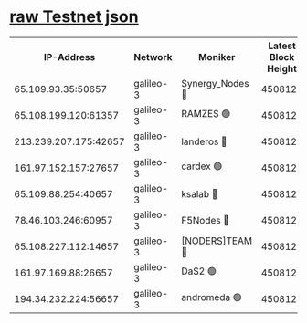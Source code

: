 [raw Testnet json](https://rpc-check.androt.stavr.tech/androt/rpcandrot_result.json)
=

<table><tr><th>IP-Address</th><th>Network</th><th>Moniker</th><th>Latest Block Height</th><th>Earliest Block Height</th><th>Catching Up</th><th>Tx Index</th><th>Voting Power</th><th>Scan Time</th></tr><tr><td>65.109.93.35:50657</td><td>galileo-3</td><td>Synergy_Nodes 🔴</td><td>4508126</td><td>0</td><td>False</td><td>on</td><td>960609</td><td>2024-01-04T07:10:34.375961221UTC</td></tr><tr><td>65.108.199.120:61357</td><td>galileo-3</td><td>RAMZES 🟢</td><td>4508125</td><td>1</td><td>False</td><td>on</td><td>0</td><td>2024-01-04T07:10:23.677440625UTC</td></tr><tr><td>213.239.207.175:42657</td><td>galileo-3</td><td>landeros 🔴</td><td>4508123</td><td>2642001</td><td>False</td><td>on</td><td>73</td><td>2024-01-04T07:10:13.606205115UTC</td></tr><tr><td>161.97.152.157:27657</td><td>galileo-3</td><td>cardex 🟢</td><td>4508126</td><td>2945323</td><td>False</td><td>on</td><td>0</td><td>2024-01-04T07:10:34.741526015UTC</td></tr><tr><td>65.109.88.254:40657</td><td>galileo-3</td><td>ksalab 🔴</td><td>4508124</td><td>3000356</td><td>False</td><td>on</td><td>31620</td><td>2024-01-04T07:10:19.191313423UTC</td></tr><tr><td>78.46.103.246:60957</td><td>galileo-3</td><td>F5Nodes 🔴</td><td>4508126</td><td>3057001</td><td>False</td><td>off</td><td>24</td><td>2024-01-04T07:10:35.024776718UTC</td></tr><tr><td>65.108.227.112:14657</td><td>galileo-3</td><td>[NODERS]TEAM 🔴</td><td>4508123</td><td>3176323</td><td>False</td><td>on</td><td>959621</td><td>2024-01-04T07:10:13.971119173UTC</td></tr><tr><td>161.97.169.88:26657</td><td>galileo-3</td><td>DaS2 🟢</td><td>4508124</td><td>4326001</td><td>False</td><td>on</td><td>0</td><td>2024-01-04T07:10:18.748317267UTC</td></tr><tr><td>194.34.232.224:56657</td><td>galileo-3</td><td>andromeda 🟢</td><td>4508124</td><td>4408124</td><td>False</td><td>off</td><td>0</td><td>2024-01-04T07:10:18.428867254UTC</td></tr></table>
